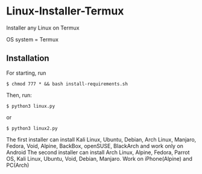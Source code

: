 # Linux-Installer-Termux
Installer any Linux on Termux

OS system = Termux

## Installation
For starting, run
```
$ chmod 777 * && bash install-requirements.sh
```

Then, run:
```
$ python3 linux.py
```
or
```
$ python3 linux2.py
```
The first installer can install Kali Linux, Ubuntu, Debian, Arch Linux, Manjaro, Fedora, Void, Alpine, BackBox, openSUSE, BlackArch and work only on Android
The second installer can install Arch Linux, Alpine, Fedora, Parrot OS, Kali Linux, Ubuntu, Void, Debian, Manjaro. Work on iPhone(Alpine) and PC(Arch)

